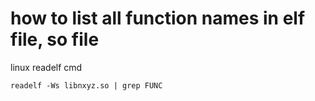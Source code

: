# how to list all function names in elf file, so file


linux readelf cmd


```
readelf -Ws libnxyz.so | grep FUNC
```





